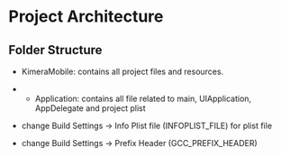 # Project Architecture

## Folder Structure

* KimeraMobile: contains all project files and resources.
* * Application: contains all file related to main, UIApplication, AppDelegate and project plist

* change Build Settings -> Info Plist file (INFOPLIST_FILE) for plist file
* change Build Settings -> Prefix Header (GCC_PREFIX_HEADER)